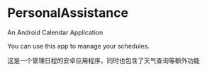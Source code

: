 # PersonalAssistance
An Android Calendar Application

You can use this app to manage your schedules.

这是一个管理日程的安卓应用程序，同时也包含了天气查询等额外功能

